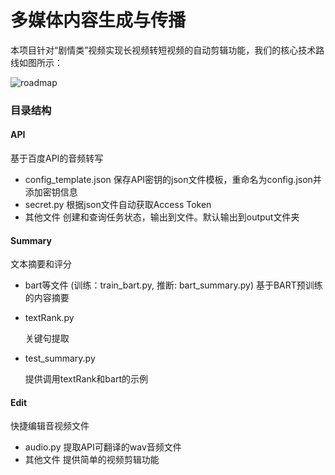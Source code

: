 # 多媒体内容生成与传播

本项目针对“剧情类”视频实现长视频转短视频的自动剪辑功能，我们的核心技术路线如图所示：

![roadmap](C:\project\network_lab\Multimedia\README.assets\roadmap.png)

### 目录结构

#### API

基于百度API的音频转写

- config_template.json
   保存API密钥的json文件模板，重命名为config.json并添加密钥信息
- secret.py
   根据json文件自动获取Access Token
- 其他文件
   创建和查询任务状态，输出到文件。默认输出到output文件夹

#### Summary

文本摘要和评分

- bart等文件 (训练：train_bart.py, 推断: bart_summary.py)
   基于BART预训练的内容摘要
   
- textRank.py

   关键句提取

- test_summary.py

   提供调用textRank和bart的示例

#### Edit

快捷编辑音视频文件

- audio.py
   提取API可翻译的wav音频文件
- 其他文件
   提供简单的视频剪辑功能
